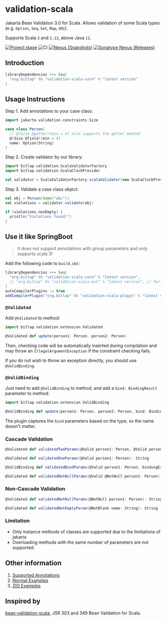 # validation-scala

Jakarta Bean Validation 3.0 for Scala. Allows validation of some Scala types (e.g. `Option`, `Seq`, `Set`, `Map`, etc).

Supports Scala `3` and `2.13`, above Java `11`.

[![Project stage][Badge-Stage]][Badge-Stage-Page] ![CI][Badge-CI] [![Nexus (Snapshots)][Badge-Snapshots]][Link-Snapshots] [![Sonatype Nexus (Releases)][Badge-Releases]][Link-Releases]

[Badge-Stage]: https://img.shields.io/badge/Project%20Stage-Experimental-orange.svg
[Badge-Stage-Page]: https://github.com/bitlap/bitlap/wiki/Project-Stages

[Badge-CI]: https://github.com/bitlap/validation-scala/actions/workflows/scala.yml/badge.svg
[Badge-Snapshots]: https://img.shields.io/nexus/s/org.bitlap/validation-scala-core_3?server=https%3A%2F%2Fs01.oss.sonatype.org
[Link-Snapshots]: https://s01.oss.sonatype.org/content/repositories/snapshots/org/bitlap/validation-scala-core_3/

[Badge-Releases]: https://img.shields.io/nexus/r/org.bitlap/validation-scala-core_3?server=https%3A%2F%2Fs01.oss.sonatype.org
[Link-Releases]: https://s01.oss.sonatype.org/content/repositories/releases/org/bitlap/validation-scala-core_3/

## Introduction

```scala
libraryDependencies ++= Seq(
  "org.bitlap" %% "validation-scala-core" % "latest version"
)
```

## Usage Instructions

Step 1. Add annotations to your case class:
```scala
import jakarta.validation.constraints.Size

case class Person(
  // @(Size @getter)(min = 4) also supports the getter method
  @(Size @field)(min = 4)
  name: Option[String]
)
```

Step 2. Create validator by our library:
```scala
import bitlap.validation.ScalaValidatorFactory
import bitlap.validation.ScalaClockProvider

val validator = ScalaValidatorFactory.scalaValidator(new ScalaClockProvider)
```

Step 3. Validate a case class object:
```scala
val obj = Person(Some("abc"))
val violations = validator.validate(obj)

if (violations.nonEmpty) {
  println("Violations found!")
}
```

## Use it like SpringBoot

> It does not support annotations with group parameters and only supports scala 3!

Add the following code to `build.sbt`:
```scala
libraryDependencies ++= Seq(
  "org.bitlap" %% "validation-scala-core" % "latest version",
  // "org.bitlap" %% "validation-scala-ext" % "latest version", // for zio
)
autoCompilerPlugins := true
addCompilerPlugin("org.bitlap" %% "validation-scala-plugin" % "latest version")
```

### `@Validated`

Add `@Validated` to method:
```scala
import bitlap.validation.extension.Validated

@Validated def update(person1: Person, person2: Person)
```
Then, checking code will be automatically inserted during compilation and may throw an `IllegalArgumentException` if the constraint checking fails.

If you do not wish to throw an exception directly, you should use `@ValidBinding`.

### `@ValidBinding`

Just need to add `@ValidBinding` to method, and add a `bind: BindingResult` parameter to method:
```scala
import bitlap.validation.extension.ValidBinding

@ValidBinding def update(person1: Person, person2: Person, bind: BindingResult = BindingResult.default)
```

The plugin captures the `bind` parameters based on the type, so the name doesn't matter.

### Cascade Validation

```scala
@Validated def validatedTwoParams(@Valid person1: Person, @Valid person2: Person): String

@Validated def validatedOneParams(@Valid person1: Person): String

@ValidBinding def validatedBindParams(@Valid person1: Person, bindingError: BindingResult = BindingResult.default): String

@Validated def validatedNotNullParams(@Valid @NotNull person1: Person): String
```

### Non-Cascade Validation

```scala
@Validated def validatedNotNullParams(@NotNull person1: Person): String

@Validated def validatedNotEmptyParam(@NotBlank name: String): String
```

### Limitation

- Only instance methods of classes are supported due to the limitations of jakarta
- Overloading methods with the same number of parameters are not supported.

## Other information

1. [Supported Annotations](./docs/support-annotations.md)
2. [Normal Examples](./examples/src/main/scala/bitlap/validation/examples/PersonNormalService.scala)
3. [ZIO Examples](./examples/src/main/scala/bitlap/validation/examples/PersonZioService.scala)

## Inspired by

[bean-validation-scala](https://github.com/bean-validation-scala/bean-validation-scala), JSR 303 and 349 Bean Validation for Scala.